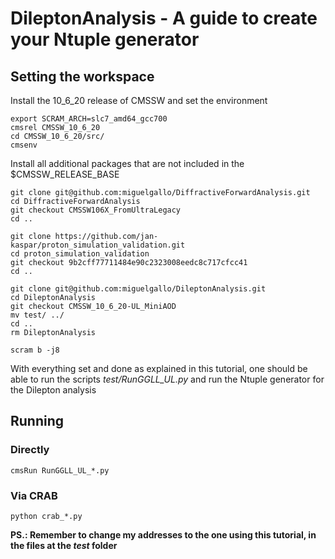 # DileptonAnalysis - A guide to create your Ntuple generator 

## Setting the workspace 

Install the 10_6_20 release of CMSSW and set the environment

```
export SCRAM_ARCH=slc7_amd64_gcc700 
cmsrel CMSSW_10_6_20
cd CMSSW_10_6_20/src/
cmsenv 
```

Install all additional packages that are not included in the $CMSSW_RELEASE_BASE

```
git clone git@github.com:miguelgallo/DiffractiveForwardAnalysis.git
cd DiffractiveForwardAnalysis
git checkout CMSSW106X_FromUltraLegacy
cd ..

git clone https://github.com/jan-kaspar/proton_simulation_validation.git
cd proton_simulation_validation
git checkout 9b2cff77711484e90c2323008eedc8c717cfcc41
cd ..

git clone git@github.com:miguelgallo/DileptonAnalysis.git
cd DileptonAnalysis
git checkout CMSSW_10_6_20-UL_MiniAOD
mv test/ ../
cd .. 
rm DileptonAnalysis

scram b -j8
```

With everything set and done as explained in this tutorial, one should be able to run the scripts *test/RunGGLL_UL.py* and run the Ntuple generator for the Dilepton analysis

## Running 

### Directly

```
cmsRun RunGGLL_UL_*.py 
```

### Via CRAB

```
python crab_*.py 
```

**PS.: Remember to change my addresses to the one using this tutorial, in the files at the *test* folder** 
